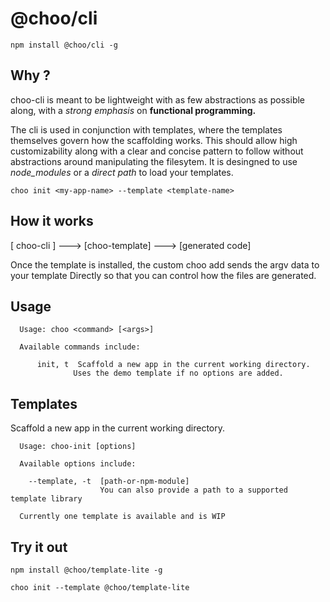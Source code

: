 # @choo/cli

```
npm install @choo/cli -g
```

## Why ? ##

choo-cli is meant to be lightweight with as few abstractions as possible along, with a *strong emphasis* on **functional programming.**

The cli is used in conjunction with templates, where the templates themselves govern how the scaffolding works. This should allow high customizability along with a clear and concise pattern to follow without abstractions around manipulating the filesytem. It is desingned to use *node_modules* or a *direct path* to load your templates.

```
choo init <my-app-name> --template <template-name>
```

## How it works ##

[ choo-cli ] ---> [choo-template] ---> [generated code]

Once the template is installed, the custom choo add <args> sends the argv data to your template Directly so that you can control how the files are generated.

## Usage

```
  Usage: choo <command> [<args>]

  Available commands include:

      init, t  Scaffold a new app in the current working directory.
              Uses the demo template if no options are added.
```
## Templates

Scaffold a new app in the current working directory.

```
  Usage: choo-init [options]

  Available options include:

    --template, -t  [path-or-npm-module]
                    You can also provide a path to a supported template library

  Currently one template is available and is WIP
```

## Try it out

```
npm install @choo/template-lite -g
```

```
choo init --template @choo/template-lite
```


